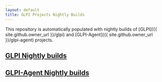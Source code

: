 ```yaml
---
layout: default
title: GLPI Projects Nightly Builds
---
```


This repository is automatically populated with nightly builds of [GLPI]({{ site.github.owner_url }}/glpi) and [GLPI-Agent]({{ site.github.owner_url }}/glpi-agent) projects.

## [GLPI Nightly builds](glpi)

## [GLPI-Agent Nightly builds](glpi-agent)
